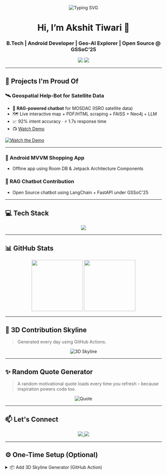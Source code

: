 <p align="center">
  <img src="https://readme-typing-svg.demolab.com?font=Fira+Code&pause=1000&color=18F7E6&center=true&vCenter=true&width=435&lines=Android+Dev+%7C+Geo-AI+Enthusiast+%7C+GSSoC+Contributor;Hackathons+%7C+Satellite+Data+%7C+LLMs;Always+Learning+%E2%9C%A8+Never+Settling" alt="Typing SVG" />
</p>

<h1 align="center">Hi, I’m Akshit Tiwari 👋</h1>
<h3 align="center">B.Tech | Android Developer | Geo-AI Explorer | Open Source @ GSSoC’25</h3>

<p align="center">
  <img src="https://komarev.com/ghpvc/?username=AkshitTiwarii&label=Profile%20Views&color=blueviolet&style=flat" />
  <img src="https://img.shields.io/github/followers/AkshitTiwarii?label=Follow&style=social" />
</p>

---

## 🚀 Projects I'm Proud Of

### 🛰️ **Geospatial Help-Bot for Satellite Data**
- 🤖 **RAG-powered chatbot** for MOSDAC (ISRO satellite data)
- 🗺️ Live interactive map + PDF/HTML scraping + FAISS + Neo4j + LLM
- 📈 92% intent accuracy · ⚡ 1.7s response time
- 📺 [Watch Demo](https://youtu.be/xDB5joiAe3Q)

[![Watch the Demo](https://img.youtube.com/vi/xDB5joiAe3Q/hqdefault.jpg)](https://youtu.be/xDB5joiAe3Q)

---

### 📱 Android MVVM Shopping App
- Offline app using Room DB & Jetpack Architecture Components

### 💬 RAG Chatbot Contribution
- Open Source chatbot using LangChain + FastAPI under GSSoC'25

---

## 💻 Tech Stack

<p align="center">
  <img src="https://skillicons.dev/icons?i=py,java,kotlin,cpp,js,react,androidstudio,git,docker,linux&perline=10" />
</p>

---

## 📊 GitHub Stats

<p align="center">
  <img src="https://github-readme-stats.vercel.app/api?username=AkshitTiwarii&show_icons=true&theme=tokyonight&hide=stars&rank_icon=github" height="165" />
  <img src="https://github-readme-streak-stats.herokuapp.com?user=AkshitTiwarii&theme=tokyonight&hide_border=true" height="165" />
</p>

---

## 🌌 3D Contribution Skyline

> Generated every day using GitHub Actions.

<p align="center">
  <img src="https://raw.githubusercontent.com/AkshitTiwarii/AkshitTiwarii/output/profile-3d-contrib/profile-night-rainbow.svg" alt="3D Skyline" />
</p>

---

## ✨ Random Quote Generator

> A random motivational quote loads every time you refresh – because inspiration powers code too.

<p align="center">
  <img src="https://quotes-github-readme.vercel.app/api?type=horizontal&theme=dark" alt="Quote" />
</p>

---

## 📫 Let's Connect

<p align="center">
  <a href="https://www.linkedin.com/in/akshit-tiwarii" target="_blank">
    <img src="https://img.shields.io/badge/LinkedIn-blue?logo=linkedin&style=for-the-badge" />
  </a>
  <a href="mailto:akshittiwarii@gmail.com">
    <img src="https://img.shields.io/badge/Gmail-red?logo=gmail&style=for-the-badge" />
  </a>
</p>

---

## ⚙️ One-Time Setup (Optional)

<details>
<summary>📦 Add 3D Skyline Generator (GitHub Action)</summary>

```yaml
# .github/workflows/3d.yml
name: Generate 3D Contribution Graph
on:
  schedule:
    - cron: "0 0 * * *"
  workflow_dispatch:
jobs:
  build:
    runs-on: ubuntu-latest
    steps:
      - uses: Platane/snk/svg-only@v3
        with:
          github_user_name: AkshitTiwarii
          outputs: |
            output/profile-3d-contrib/profile-night-rainbow.svg
